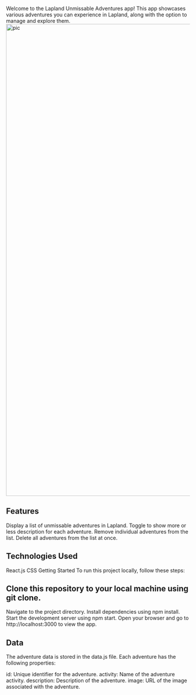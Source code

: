 Welcome to the Lapland Unmissable Adventures app! This app showcases various adventures you can experience in Lapland, along with the option to manage and explore them.
<img width="1291" alt="pic" src="https://github.com/torry91/remove-remove-all/assets/149702982/c7ef224a-4903-47d7-b1a9-2e43ea939506">


## Features
Display a list of unmissable adventures in Lapland.
Toggle to show more or less description for each adventure.
Remove individual adventures from the list.
Delete all adventures from the list at once.

## Technologies Used
React.js
CSS
Getting Started
To run this project locally, follow these steps:

## Clone this repository to your local machine using git clone.
Navigate to the project directory.
Install dependencies using npm install.
Start the development server using npm start.
Open your browser and go to http://localhost:3000 to view the app.

## Data
The adventure data is stored in the data.js file. Each adventure has the following properties:

id: Unique identifier for the adventure.
activity: Name of the adventure activity.
description: Description of the adventure.
image: URL of the image associated with the adventure.
